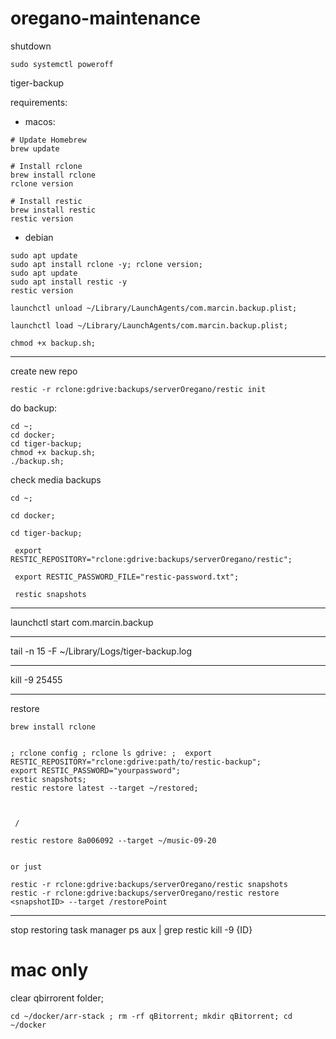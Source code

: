 # oregano-maintenance

shutdown
```
sudo systemctl poweroff
```
tiger-backup

requirements:
- macos:
```
# Update Homebrew
brew update

# Install rclone
brew install rclone
rclone version

# Install restic
brew install restic
restic version
```
- debian
```
sudo apt update
sudo apt install rclone -y; rclone version;
sudo apt update
sudo apt install restic -y
restic version
```
 
```
launchctl unload ~/Library/LaunchAgents/com.marcin.backup.plist;

launchctl load ~/Library/LaunchAgents/com.marcin.backup.plist; 

chmod +x backup.sh;
```

---

create new repo
```
restic -r rclone:gdrive:backups/serverOregano/restic init
```


do backup:
```
cd ~;
cd docker;
cd tiger-backup;
chmod +x backup.sh;
./backup.sh;
```

check media backups
```
cd ~;

cd docker;

cd tiger-backup;

 export RESTIC_REPOSITORY="rclone:gdrive:backups/serverOregano/restic";
 
 export RESTIC_PASSWORD_FILE="restic-password.txt";
 
 restic snapshots
```
 ---

launchctl start com.marcin.backup


---
tail -n 15 -F ~/Library/Logs/tiger-backup.log


---
kill -9 25455


---
restore
```
brew install rclone


; rclone config ; rclone ls gdrive: ;  export RESTIC_REPOSITORY="rclone:gdrive:path/to/restic-backup";
export RESTIC_PASSWORD="yourpassword";
restic snapshots;
restic restore latest --target ~/restored;
 


 / 
 
restic restore 8a006092 --target ~/music-09-20


or just

restic -r rclone:gdrive:backups/serverOregano/restic snapshots
restic -r rclone:gdrive:backups/serverOregano/restic restore <snapshotID> --target /restorePoint

```

---

 stop restoring task manager
ps aux | grep restic
kill -9 {ID}

# mac only

clear qbirrorent folder;
```
cd ~/docker/arr-stack ; rm -rf qBitorrent; mkdir qBitorrent; cd ~/docker
```
